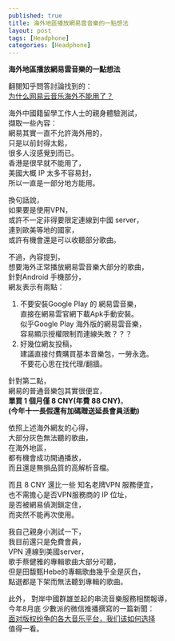 ```yaml
---
published: true
title: 海外地區播放網易雲音樂的一點想法
layout: post
tags: [Headphone]
categories: [Headphone]
---
```


**海外地區播放網易雲音樂的一點想法**  
  
翻閱知乎問答討論找到的：  
[为什么网易云音乐海外不能用了？][1]  
  
海外中國籍留學工作人士的親身體驗測試，  
擷取一些內容：  
網易其實一直不允許海外用的，  
只是以前封得太鬆，  
很多人沒感覺到而已。  
香港是很早就不能用了，  
美國大概 IP 太多不容易封，  
所以一直是一部分地方能用。  
  
換句話說，  
如果要是使用VPN，  
或許不一定非得要限定連線到中國 server，  
連到歐美等地的國家，  
或許有機會還是可以收聽部分歌曲。  
  
不過，內容提到，  
想要海外正常播放網易雲音樂大部分的歌曲，  
針對Android 手機部分，  
網友表示有兩點：  

1. 不要安裝Google Play 的 網易雲音樂，  
   直接在網易雲官網下載Apk手動安裝。  
   似乎Google Play 海外版的網易雲音樂，  
   容易顯示授權限制而連線失敗？？？  
2. 好幾位網友投稿，  
   建議直接付費購買基本音樂包，一勞永逸。  
   不要花心思在找代理/翻牆。  
  
針對第二點，      
網易的普通音樂包其實很便宜，  
**單買 1 個月僅 8  CNY(年費 88 CNY)**。  
**(今年十一長假還有加碼贈送延長會員活動)**  
  
依照上述海外網友的心得，  
大部分灰色無法聽的歌曲，  
在海外地區，  
都有機會成功開通播放，  
而且還是無損品質的高解析音檔。  
  
而且 8 CNY 還比一些 知名老牌VPN 服務便宜，  
也不需擔心是否VPN服務商的 IP 位址，  
是否被網易偵測鎖定住，  
而突然不能再次使用。  
  
我自己親身小測試一下，  
我目前還只是免費會員，  
VPN 連線到美國server，  
歌手蔡健雅的專輯歌曲大部分可聽，  
但是田馥甄Hebe的專輯歌曲幾乎全是灰白，  
點選都是下架而無法聽到專輯的歌曲。  

此外， 
對岸中國群雄並起的串流音樂服務相關報導，  
今年8月底 少數派的微信推播撰寫的一篇新聞：  
[面对版权纷争的各大音乐平台，我们该如何选择][2]  
值得一看。  

[1]: 为什么网易云音乐海外不能用了？
[2]: https://mp.weixin.qq.com/s?__biz=MjM5NDU1NTE5NA==&mid=2712709990&idx=1&sn=104709a1ad0b91addaeae962dea4da3a&scene=0
